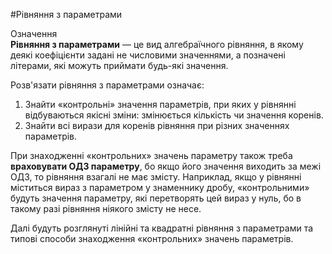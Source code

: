 #Рівняння з параметрами

<div class="space">
<div class="eoz-wrap">
<span class="eoz">Означення</span>
<div class="eoz-text">
<b>Рівняння з параметрами</b> — це вид алгебраїчного рівняння, в якому деякі коефіцієнти задані не числовими значеннями, а позначені літерами, які можуть приймати будь-які значення.
</div>
</div>
</div>

<p>Розв'язати рівняння з параметрами означає:</p>

<ol>
<li>Знайти «контрольні» значення параметрів, при яких у рівнянні відбуваються якісні зміни: змінюється кількість чи значення коренів.</li>
<li>Знайти всі вирази для коренів рівняння при різних значеннях параметрів.</li>
</ol>

<p>При знаходженні «контрольних» значень параметру також треба <b>враховувати ОДЗ параметру</b>, бо якщо його значення виходить за межі ОДЗ, то рівняння взагалі не має змісту. Наприклад, якщо у рівнянні міститься вираз з параметром у знаменнику дробу, «контрольними» будуть значення параметру, які перетворять цей вираз у нуль, бо в такому разі рівняння ніякого змісту не несе.</p>

<p>Далі будуть розглянуті лінійні та квадратні рівняння з параметрами та типові способи знаходження «контрольних» значень параметрів.</p>